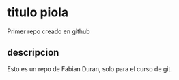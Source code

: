 # titulo piola
Primer repo creado en github

## descripcion
Esto es un repo de Fabian Duran, solo para el curso de git.
